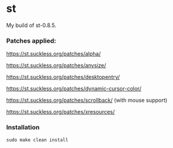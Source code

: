 # st
My build of st-0.8.5.

### Patches applied:
https://st.suckless.org/patches/alpha/

https://st.suckless.org/patches/anysize/

https://st.suckless.org/patches/desktopentry/

https://st.suckless.org/patches/dynamic-cursor-color/

https://st.suckless.org/patches/scrollback/ (with mouse support)

https://st.suckless.org/patches/xresources/

### Installation

```
sudo make clean install
```
